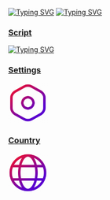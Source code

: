 [![Typing SVG](https://readme-typing-svg.herokuapp.com?font=Fira+Code&weight=700&size=40&pause=1000&color=81F700&random=false&width=435&height=80&lines=CloudFlare;WARP%2B)](https://git.io/typing-svg)
[![Typing SVG](https://readme-typing-svg.herokuapp.com?font=Fira+Code&pause=1000&color=6B80FF&random=false&width=435&lines=Info)](https://git.io/typing-svg)
### [Script](https://github.com/FarhadElahi/CF/blob/main/Info/Script.md)
[![Typing SVG](https://readme-typing-svg.herokuapp.com?font=Fira+Code&size=35&pause=1000&color=FFFFFF&random=false&width=435&lines=Info)](https://git.io/typing-svg)
### [Settings](https://github.com/FarhadElahi/CF/blob/main/Info/Settings.md)
[<img src="https://github.com/FarhadElahi/CF/blob/main/Info/Settings.png" width="80">](https://github.com/FarhadElahi/CF/blob/main/Info/Settings.md)
### [Country](https://github.com/FarhadElahi/CF/blob/main/Info/Country.md)
[<img src="https://github.com/FarhadElahi/CF/blob/main/Info/Country.png" width="80">](https://github.com/FarhadElahi/CF/blob/main/Info/Country.md)
